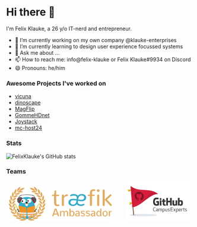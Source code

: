 # Hi there 👋

I'm Felix Klauke, a 26 y/o IT-nerd and entrepreneur. 

- 🔭 I’m currently working on my own company @klauke-enterprises
- 🌱 I’m currently learning to design user experience focussed systems
- 💬 Ask me about ...
- 📫 How to reach me: info@felix-klauke or Felix Klauke#9934 on Discord
- 😄 Pronouns: he/him

### Awesome Projects I've worked on

- [vicuna](https://github.com/vicuna-io)
- [dinoscape](https://dinoscape.com) 
- [MagFlip](https://magflip.com) 
- [GommeHDnet](https://gommehd.net) 
- [Joystack](https://joystack.com)
- [mc-host24](https://mc-host24.de/)

### Stats

![FelixKlauke's GitHub stats](https://github-readme-stats.vercel.app/api?username=FelixKlauke&show_icons=true&count_private=true&include_all_commits=true)

### Teams

<p align="center">
  <img alt="Light" src="img/treaefik.png" width="55%">
&nbsp; &nbsp; &nbsp; &nbsp;
  <img alt="Dark" src="img/campus-expert.png" width="35%">
</p>
